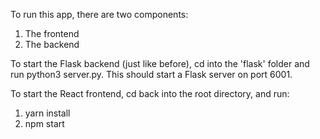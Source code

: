 To run this app, there are two components:
1. The frontend
2. The backend

To start the Flask backend (just like before), cd into the 'flask' folder and run python3 server.py. This should start a Flask server on port 6001.

To start the React frontend, cd back into the root directory, and run:
1. yarn install
2. npm start
